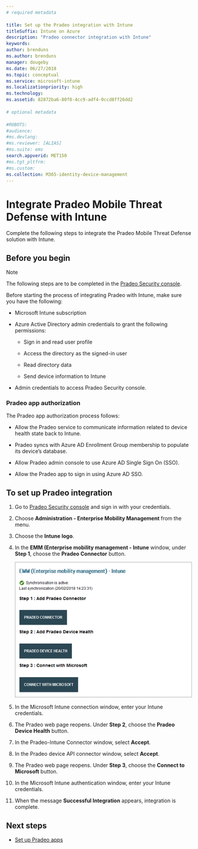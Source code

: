 ```yaml
---
# required metadata

title: Set up the Pradeo integration with Intune
titleSuffix: Intune on Azure
description: "Pradeo connector integration with Intune"
keywords:
author: brenduns
ms.author: brenduns
manager: dougeby
ms.date: 06/27/2018
ms.topic: conceptual
ms.service: microsoft-intune
ms.localizationpriority: high
ms.technology:
ms.assetid: 82872ba6-80f8-4cc9-adf4-0ccd8ff26dd2

# optional metadata

#ROBOTS:
#audience:
#ms.devlang:
#ms.reviewer: [ALIAS]
#ms.suite: ems
search.appverid: MET150
#ms.tgt_pltfrm:
#ms.custom:
ms.collection: M365-identity-device-management
---
```


# Integrate Pradeo Mobile Threat Defense with Intune

Complete the following steps to integrate the Pradeo Mobile Threat Defense solution with Intune.

## Before you begin

> [!NOTE]
> The following steps are to be completed in the [Pradeo Security console](https://www.apps-security.com).

Before starting the process of integrating Pradeo with Intune, make sure you have the following:

- Microsoft Intune subscription

- Azure Active Directory admin credentials to grant the following permissions:

  - Sign in and read user profile

  - Access the directory as the signed-in user

  - Read directory data

  - Send device information to Intune

- Admin credentials to access Pradeo Security console.

### Pradeo app authorization

The Pradeo app authorization process follows:

- Allow the Pradeo service to communicate information related to device health state back to Intune.

- Pradeo syncs with Azure AD Enrollment Group membership to populate its device’s database.

- Allow Pradeo admin console to use Azure AD Single Sign On (SSO).

- Allow the Pradeo app to sign in using Azure AD SSO.

## To set up Pradeo integration

1. Go to [Pradeo Security console](https://www.apps-security.com) and sign in with your credentials.

2. Choose **Administration - Enterprise Mobility Management** from the menu.

3. Choose the **Intune logo**.

4. In the **EMM (Enterprise mobility management - Intune** window, under **Step 1**, choose the **Pradeo Connector** button. 

    ![Screenshot of the Pradeo EMM Intune window](./media/pradeo-mtd-connector-integration/pradeo_setup.png)

5. In the Microsoft Intune connection window, enter your Intune credentials.

5. The Pradeo web page reopens. Under **Step 2**, choose the **Pradeo Device Health** button.

7. In the Pradeo-Intune Connector window, select **Accept**. 

8. In the Pradeo device API connector window, select **Accept**.

9. The Pradeo web page reopens. Under **Step 3**, choose the **Connect to Microsoft** button. 

10. In the Microsoft Intune authentication window, enter your Intune credentials.

11. When the message **Successful Integration** appears, integration is complete.

## Next steps

- [Set up Pradeo apps](mtd-apps-ios-app-configuration-policy-add-assign.md)
